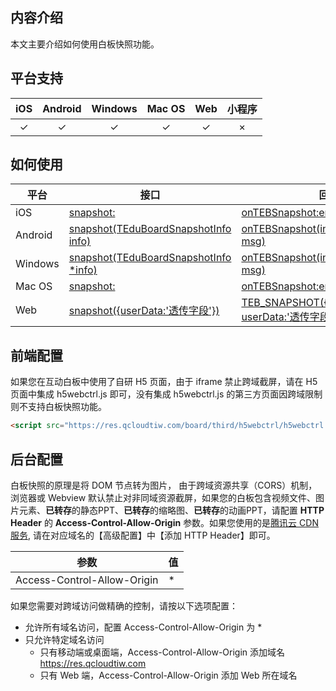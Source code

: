 
## 内容介绍

本文主要介绍如何使用白板快照功能。

## 平台支持

|iOS|Android|Windows|Mac OS|Web|小程序|
|:-:|:-:|:-:|:-:|:-:|:-:|
|✓|✓|✓|✓|✓|×|


## 如何使用

|平台|接口|回调|
|---|---|---|
|iOS|[snapshot:](https://cloud.tencent.com/document/product/1137/39978#snapshot.3A)|[onTEBSnapshot:errorCode:errorMsg:](https://cloud.tencent.com/document/product/1137/39978#onTEBSnapshot.3AerrorCode.3AerrorMsg.3A)|
|Android|[snapshot(TEduBoardSnapshotInfo info)](https://cloud.tencent.com/document/product/1137/39968#snapshot)|[onTEBSnapshot(int code, String msg)](https://cloud.tencent.com/document/product/1137/39969#onTEBSnapshot)|
|Windows|[snapshot(TEduBoardSnapshotInfo *info)](https://cloud.tencent.com/document/product/1137/39984#snapshot)|[onTEBSnapshot(int code, String msg)](https://cloud.tencent.com/document/product/1137/39985#onTEBSnapshot)|
|Mac OS|[snapshot:](https://cloud.tencent.com/document/product/1137/39978#snapshot.3A)|[onTEBSnapshot:errorCode:errorMsg:](https://cloud.tencent.com/document/product/1137/39978#onTEBSnapshot.3AerrorCode.3AerrorMsg.3A)|
|Web|[snapshot({userData:'透传字段'})](https://cloud.tencent.com/document/product/1137/40000#snapshot)|[TEB_SNAPSHOT({image:'base64**', userData:'透传字段'})](https://cloud.tencent.com/document/product/1137/40001#teb_snapshot)|


## 前端配置

如果您在互动白板中使用了自研 H5 页面，由于 iframe 禁止跨域截屏，请在 H5 页面中集成 h5webctrl.js 即可，没有集成 h5webctrl.js 的第三方页面因跨域限制则不支持白板快照功能。

```html
<script src="https://res.qcloudtiw.com/board/third/h5webctrl/h5webctrl.min.js"></script>
```


## 后台配置

白板快照的原理是将 DOM 节点转为图片， 由于跨域资源共享（CORS）机制，浏览器或 Webview 默认禁止对非同域资源截屏，如果您的白板包含视频文件、图片元素、**已转存**的静态PPT、**已转存**的缩略图、**已转存**的动画PPT，请配置 **HTTP Header** 的 **Access-Control-Allow-Origin** 参数。如果您使用的是[腾讯云 CDN 服务](https://console.cloud.tencent.com/cdn/access), 请在对应域名的【高级配置】中【添加 HTTP Header】即可。

|参数|值|
|---|---|
|Access-Control-Allow-Origin| * |

如果您需要对跨域访问做精确的控制，请按以下选项配置：
* 允许所有域名访问，配置 Access-Control-Allow-Origin 为 * 
* 只允许特定域名访问
    * 只有移动端或桌面端，Access-Control-Allow-Origin 添加域名 https://res.qcloudtiw.com 
    * 只有 Web 端，Access-Control-Allow-Origin 添加 Web 所在域名

